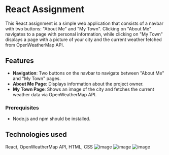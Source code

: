 # React Assignment

This React assignment is a simple web application that consists of a navbar with two buttons: "About Me" and "My Town". Clicking on "About Me" navigates to a page with personal information, while clicking on "My Town" displays a page with a picture of your city and the current weather fetched from OpenWeatherMap API.

## Features

- **Navigation**: Two buttons on the navbar to navigate between "About Me" and "My Town" pages.
- **About Me Page**: Displays information about the project owner.
- **My Town Page**: Shows an image of the city and fetches the current weather data via OpenWeatherMap API.



### Prerequisites

- Node.js and npm should be installed.
## Technologies used
React,
OpenWeatherMap API,
HTML, CSS
![image](https://github.com/A00477010/ReactApp/assets/144287467/876a5125-63c2-453a-9184-6399b171cce4)
![image](https://github.com/A00477010/ReactApp/assets/144287467/e4bea0a4-d5ca-4951-bfc4-c20574f577f6)
![image](https://github.com/A00477010/ReactApp/assets/144287467/895e3d4d-022c-42e1-85b6-45aa9eaedcd0)

